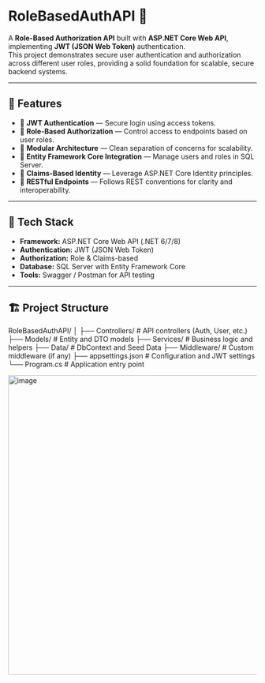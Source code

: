 # RoleBasedAuthAPI 🔐

A **Role-Based Authorization API** built with **ASP.NET Core Web API**, implementing **JWT (JSON Web Token)** authentication.  
This project demonstrates secure user authentication and authorization across different user roles, providing a solid foundation for scalable, secure backend systems.

---

## 🚀 Features

- 🔑 **JWT Authentication** — Secure login using access tokens.  
- 👥 **Role-Based Authorization** — Control access to endpoints based on user roles.  
- 🧩 **Modular Architecture** — Clean separation of concerns for scalability.  
- 💾 **Entity Framework Core Integration** — Manage users and roles in SQL Server.  
- 🧠 **Claims-Based Identity** — Leverage ASP.NET Core Identity principles.  
- 🧱 **RESTful Endpoints** — Follows REST conventions for clarity and interoperability.

---

## 🧩 Tech Stack

- **Framework:** ASP.NET Core Web API (.NET 6/7/8)  
- **Authentication:** JWT (JSON Web Token)  
- **Authorization:** Role & Claims-based  
- **Database:** SQL Server with Entity Framework Core  
- **Tools:** Swagger / Postman for API testing  

---

## 🏗️ Project Structure

RoleBasedAuthAPI/
│
├── Controllers/ # API controllers (Auth, User, etc.)
├── Models/ # Entity and DTO models
├── Services/ # Business logic and helpers
├── Data/ # DbContext and Seed Data
├── Middleware/ # Custom middleware (if any)
├── appsettings.json # Configuration and JWT settings
└── Program.cs # Application entry point

<img width="742" height="607" alt="image" src="https://github.com/user-attachments/assets/bca824fb-e9a0-4e5b-9c4f-e1fe749d7ed0" />
